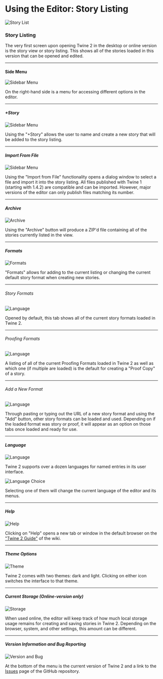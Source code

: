 # Using the Editor: Story Listing

![Story List](./images/StoryList.png)

### Story Listing

The very first screen upon opening Twine 2 in the desktop or online version is the story view or story listing. This shows all of the stories loaded in this version that can be opened and edited.

---

#### Side Menu

![Sidebar Menu](./images/SidebarMenu.png)

On the right-hand side is a menu for accessing different options in the editor.

---

##### +Story

![Sidebar Menu](./images/PlusStory.png)

Using the "+Story" allows the user to name and create a new story that will be added to the story listing.

---

##### Import From File

![Sidebar Menu](./images/ImportFromFile.png)

Using the "Import from File" functionality opens a dialog window to select a file and import it into the story listing. All files published with Twine 1 (starting with 1.4.2) are compatible and can be imported. However, major versions of the editor can only publish files matching its number.

---

##### Archive

![Archive](./images/Archive.png)

Using the "Archive" button will produce a ZIP'd file containing all of the stories currently listed in the view.

---

##### Formats

![Formats](./images/Formats.png)

"Formats" allows for adding to the current listing or changing the current default story format when creating new stories.

---

###### Story Formats

![Language](./images/CurrentStoryFormats.png)

Opened by default, this tab shows all of the current story formats loaded in Twine 2. 

---

###### Proofing Formats

![Language](./images/ProofingFormats.png)

A listing of all of the current Proofing Formats loaded in Twine 2 as well as which one (if multiple are loaded) is the default for creating a "Proof Copy" of a story.

---

###### Add a New Format

![Language](./images/AddAFormat.png)

Through pasting or typing out the URL of a new story format and using the "Add" button, other story formats can be loaded and used. Depending on if the loaded format was story or proof, it will appear as an option on those tabs once loaded and ready for use.

---

##### Language

![Language](./images/Language.png)

Twine 2 supports over a dozen languages for named entries in its user interface. 

![Language Choice](./images/LanguageChoice.png)

Selecting one of them will change the current language of the editor and its menus.

---

##### Help

![Help](./images/Help.png)

Clicking on "Help" opens a new tab or window in the default browser on the ["Twine 2 Guide"](http://twinery.org/wiki/twine2:guide) of the wiki. 

---

##### Theme Options

![Theme](./images/Theme.png)

Twine 2 comes with two themes: dark and light. Clicking on either icon switches the interface to that theme.

---

##### Current Storage (Online-version only)

![Storage](./images/RemainingSpace.png)

When used online, the editor will keep track of how much local storage usage remains for creating and saving stories in Twine 2. Depending on the browser, system, and other settings, this amount can be different.

---

##### Version Information and Bug Reporting

![Version and Bug](./images/VersionAndBug.png)

At the bottom of the menu is the current version of Twine 2 and a link to the [Issues](https://github.com/klembot/twinejs/issues) page of the GitHub repository.

